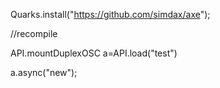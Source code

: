 Quarks.install("https://github.com/simdax/axe");

//recompile 

API.mountDuplexOSC
a=API.load("test")

a.async("new");
